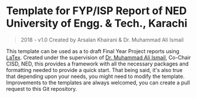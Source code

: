 
# Template for FYP/ISP Report of NED University of Engg. & Tech., Karachi

> 2018 - v1.0
> Created by Arsalan Khairani & Dr. Muhammad Ali Ismail

This template can be used as a to draft Final Year Project reports using [LaTex](https://www.latex-project.org/). Created under the supervision of [Dr. Muhammad Ali Ismail](http://cis.neduet.edu.pk/faculty), Co-Chair CISD, NED, this provides a framework with all the necessary packages and formatting needed to provide a quick start. That being said, it's also true that depending upon your needs, you might need to modify the template. Improvements to the templates are always welcomed, you can create a pull request to this Git repository.
